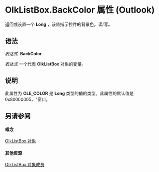 
# OlkListBox.BackColor 属性 (Outlook)

返回或设置一个 **Long** ，该值指示控件的背景色。读/写。


## 语法

 _表达式_. **BackColor**

 _表达式_ 一个代表 **OlkListBox** 对象的变量。


## 说明

此属性为 **OLE_COLOR** 是 **Long** 类型的值的类型。此属性的默认值是 0x80000005，"窗口。


## 另请参阅


#### 概念


[OlkListBox 对象](373d2a00-97e5-2ed3-f15f-577d97b32334.md)
#### 其他资源


[OlkListBox 对象成员](b8bed0b5-6994-1492-055e-4067b232f9c4.md)